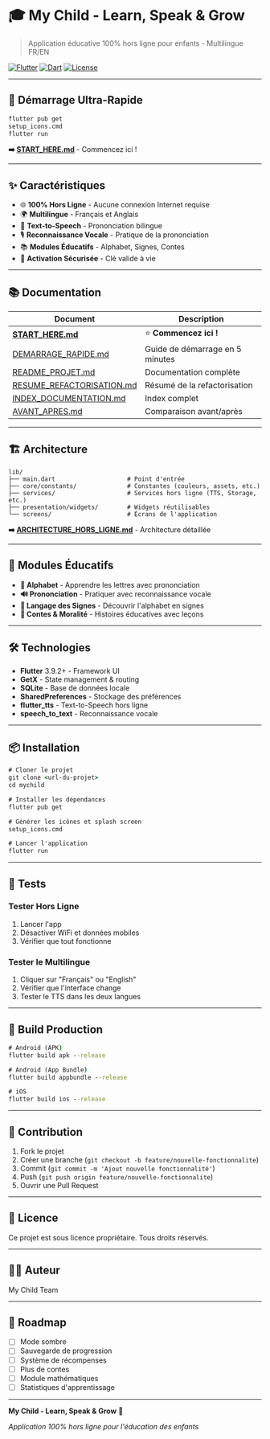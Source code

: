 # 🎓 My Child - Learn, Speak & Grow

> Application éducative 100% hors ligne pour enfants - Multilingue FR/EN

[![Flutter](https://img.shields.io/badge/Flutter-3.9.2-blue.svg)](https://flutter.dev/)
[![Dart](https://img.shields.io/badge/Dart-3.9.2-blue.svg)](https://dart.dev/)
[![License](https://img.shields.io/badge/License-Proprietary-red.svg)]()

---

## 🚀 Démarrage Ultra-Rapide

```cmd
flutter pub get
setup_icons.cmd
flutter run
```

**➡️ [START_HERE.md](START_HERE.md)** - Commencez ici !

---

## ✨ Caractéristiques

- 🌐 **100% Hors Ligne** - Aucune connexion Internet requise
- 🌍 **Multilingue** - Français et Anglais
- 🎤 **Text-to-Speech** - Prononciation bilingue
- 🎙️ **Reconnaissance Vocale** - Pratique de la prononciation
- 📚 **Modules Éducatifs** - Alphabet, Signes, Contes
- 🔐 **Activation Sécurisée** - Clé valide à vie

---

## 📚 Documentation

| Document | Description |
|----------|-------------|
| **[START_HERE.md](START_HERE.md)** | ⭐ **Commencez ici !** |
| [DEMARRAGE_RAPIDE.md](DEMARRAGE_RAPIDE.md) | Guide de démarrage en 5 minutes |
| [README_PROJET.md](README_PROJET.md) | Documentation complète |
| [RESUME_REFACTORISATION.md](RESUME_REFACTORISATION.md) | Résumé de la refactorisation |
| [INDEX_DOCUMENTATION.md](INDEX_DOCUMENTATION.md) | Index complet |
| [AVANT_APRES.md](AVANT_APRES.md) | Comparaison avant/après |

---

## 🏗️ Architecture

```
lib/
├── main.dart                    # Point d'entrée
├── core/constants/              # Constantes (couleurs, assets, etc.)
├── services/                    # Services hors ligne (TTS, Storage, etc.)
├── presentation/widgets/        # Widgets réutilisables
└── screens/                     # Écrans de l'application
```

**➡️ [ARCHITECTURE_HORS_LIGNE.md](ARCHITECTURE_HORS_LIGNE.md)** - Architecture détaillée

---

## 🎯 Modules Éducatifs

- **📝 Alphabet** - Apprendre les lettres avec prononciation
- **🔊 Prononciation** - Pratiquer avec reconnaissance vocale
- **🤟 Langage des Signes** - Découvrir l'alphabet en signes
- **📖 Contes & Moralité** - Histoires éducatives avec leçons

---

## 🛠️ Technologies

- **Flutter** 3.9.2+ - Framework UI
- **GetX** - State management & routing
- **SQLite** - Base de données locale
- **SharedPreferences** - Stockage des préférences
- **flutter_tts** - Text-to-Speech hors ligne
- **speech_to_text** - Reconnaissance vocale

---

## 📦 Installation

```cmd
# Cloner le projet
git clone <url-du-projet>
cd mychild

# Installer les dépendances
flutter pub get

# Générer les icônes et splash screen
setup_icons.cmd

# Lancer l'application
flutter run
```

---

## 🧪 Tests

### Tester Hors Ligne
1. Lancer l'app
2. Désactiver WiFi et données mobiles
3. Vérifier que tout fonctionne

### Tester le Multilingue
1. Cliquer sur "Français" ou "English"
2. Vérifier que l'interface change
3. Tester le TTS dans les deux langues

---

## 📱 Build Production

```cmd
# Android (APK)
flutter build apk --release

# Android (App Bundle)
flutter build appbundle --release

# iOS
flutter build ios --release
```

---

## 🤝 Contribution

1. Fork le projet
2. Créer une branche (`git checkout -b feature/nouvelle-fonctionnalite`)
3. Commit (`git commit -m 'Ajout nouvelle fonctionnalité'`)
4. Push (`git push origin feature/nouvelle-fonctionnalite`)
5. Ouvrir une Pull Request

---

## 📄 Licence

Ce projet est sous licence propriétaire. Tous droits réservés.

---

## 👨‍💻 Auteur

My Child Team

---

## 🎯 Roadmap

- [ ] Mode sombre
- [ ] Sauvegarde de progression
- [ ] Système de récompenses
- [ ] Plus de contes
- [ ] Module mathématiques
- [ ] Statistiques d'apprentissage

---

**My Child - Learn, Speak & Grow** 🌟

*Application 100% hors ligne pour l'éducation des enfants*
